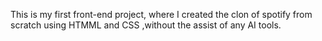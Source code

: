 This is my first front-end project, where I created the clon of spotify from scratch using HTMML and CSS ,without the assist of any AI tools.
